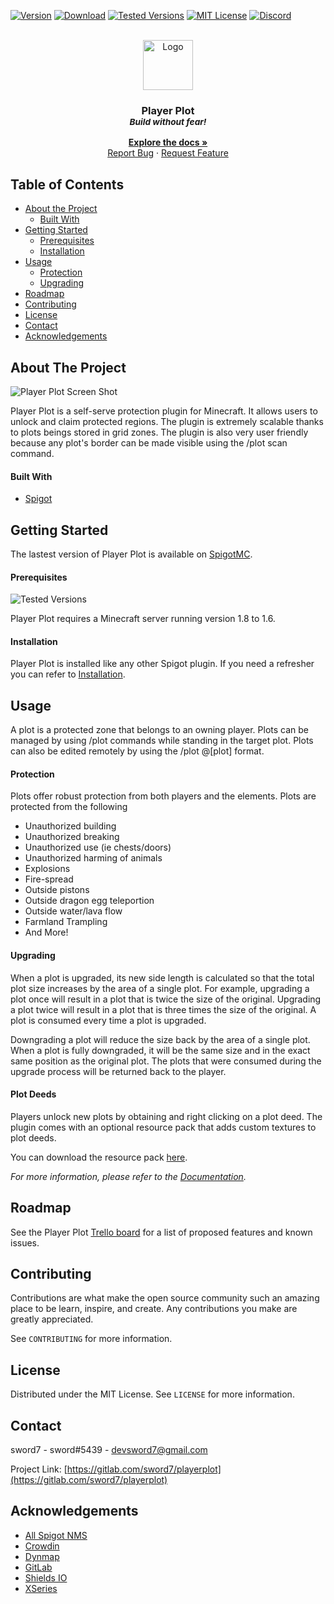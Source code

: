<!-- PROJECT SHIELDS -->
<!--
*** I'm using markdown "reference style" links for readability.
*** Reference links are enclosed in brackets [ ] instead of parentheses ( ).
*** See the bottom of this document for the declaration of the reference variables
*** for contributors-url, forks-url, etc. This is an optional, concise syntax you may use.
*** https://www.markdownguide.org/basic-syntax/#reference-style-links
-->
[![Version][version-shield]][version-url]
[![Download][download-shield]][download-url]
[![Tested Versions][tested-shield]][tested-url]
[![MIT License][license-shield]][license-url]
[![Discord][discord-shield]][discord-url]

<!-- PROJECT LOGO -->
<br/>
<div align="center">
  <a href="https://gitlab.com/sword7/playerplot">
    <img src="https://assets.gitlab-static.net/uploads/-/system/project/avatar/11067249/playerplot.png" alt="Logo" width="80" height="80">
  </a>

  ### Player Plot <br><sub>*Build without fear!*</sub>
  **[Explore the docs »](https://gitlab.com/sword7/playerplot)**
  <br/>
  [Report Bug](https://discord.com/invite/hKTXQBH)
  ·
  [Request Feature](https://discord.com/invite/hKTXQBH)
</div>

<!-- TABLE OF CONTENTS -->
## Table of Contents

* [About the Project](#about-the-project)
  * [Built With](#built-with)
* [Getting Started](#getting-started)
  * [Prerequisites](#prerequisites)
  * [Installation](#installation)
* [Usage](#usage)
  * [Protection](#protection)
  * [Upgrading](#upgrading)
* [Roadmap](#roadmap)
* [Contributing](#contributing)
* [License](#license)
* [Contact](#contact)
* [Acknowledgements](#acknowledgements)

<!-- ABOUT THE PROJECT -->
## About The Project

![Player Plot Screen Shot](https://eclipsekingdom.com/gallery/albums/Player_Plot/big/cover.png)

Player Plot is a self-serve protection plugin for Minecraft. It allows users to unlock and claim protected regions. The plugin is extremely scalable thanks to plots beings stored in grid zones. The plugin is also very user friendly because any plot's border can be made visible using the /plot scan command.

#### Built With

* [Spigot](https://www.spigotmc.org/)


<!-- GETTING STARTED -->
## Getting Started

The lastest version of Player Plot is available on [SpigotMC](https://www.spigotmc.org/resources/player-plot.68033/).

#### Prerequisites

![Tested Versions][tested-shield]

Player Plot requires a Minecraft server running version 1.8 to 1.6.

#### Installation

Player Plot is installed like any other Spigot plugin. If you need a refresher you can refer to [Installation](https://gitlab.com/sword7/playerplot/-/wikis/setup/installation).

<!-- USAGE EXAMPLES -->
## Usage

A plot is a protected zone that belongs to an owning player. Plots can be managed by using /plot commands while standing in the target plot. Plots can also be edited remotely by using the /plot @[plot] format.

#### Protection

Plots offer robust protection from both players and the elements. Plots are protected from the following

- Unauthorized building
- Unauthorized breaking
- Unauthorized use (ie chests/doors)
- Unauthorized harming of animals
- Explosions
- Fire-spread
- Outside pistons
- Outside dragon egg teleportion
- Outside water/lava flow
- Farmland Trampling
- And More!

#### Upgrading

When a plot is upgraded, its new side length is calculated so that the total plot size increases by the area of a single plot. For example, upgrading a plot once will result in a plot that is twice the size of the original. Upgrading a plot twice will result in a plot that is three times the size of the original. A plot is consumed every time a plot is upgraded.

Downgrading a plot will reduce the size back by the area of a single plot. When a plot is fully downgraded, it will be the same size and in the exact same position as the original plot. The plots that were consumed during the upgrade process will be returned back to the player.

#### Plot Deeds

Players unlock new plots by obtaining and right clicking on a plot deed. The plugin comes with an optional resource pack that adds custom textures to plot deeds.

You can download the resource pack [here](https://gitlab.com/sword7/playerplot/-/wikis/misc/resource-pack).

_For more information, please refer to the [Documentation](https://gitlab.com/sword7/playerplot/-/wikis/home)._

<!-- ROADMAP -->
## Roadmap

See the Player Plot [Trello board](https://trello.com/b/SBzUNtZC/player-plot) for a list of proposed features and known issues.

<!-- CONTRIBUTING -->
## Contributing

Contributions are what make the open source community such an amazing place to be learn, inspire, and create. Any contributions you make are greatly appreciated.

See `CONTRIBUTING` for more information.

<!-- LICENSE -->
## License

Distributed under the MIT License. See `LICENSE` for more information.

<!-- CONTACT -->
## Contact

sword7 - sword#5439 - devsword7@gmail.com

Project Link: [https://gitlab.com/sword7/playerplot](https://gitlab.com/sword7/playerplot)

<!-- ACKNOWLEDGEMENTS -->
## Acknowledgements

* [All Spigot NMS](https://github.com/Jacxk/all-spigot-nms)
* [Crowdin](https://crowdin.com/)
* [Dynmap](https://github.com/webbukkit/dynmap)
* [GitLab](https://gitlab.com)
* [Shields IO](https://shields.io/)
* [XSeries](https://github.com/CryptoMorin/XSeries)


<!-- MARKDOWN LINKS & IMAGES -->
<!-- https://www.markdownguide.org/basic-syntax/#reference-style-links -->
[version-shield]: https://img.shields.io/spiget/version/68033?label=&labelColor=EE22EE&color=FF55FF
[version-url]: https://www.spigotmc.org/resources/player-plot.68033/
[download-shield]: https://img.shields.io/spiget/downloads/68033?&color=efb61c&style=flat-square&logo=image%2Fx-icon%3Bbase64%2CAAABAAEAEBAQAAAAAAAoAQAAFgAAACgAAAAQAAAAIAAAAAEABAAAAAAAgAAAAAAAAAAAAAAAEAAAAAAAAAAAAAAAAND%2FAOhGOgA%2F6OIAAAAAAAAAAAAAAAAAAAAAAAAAAAAAAAAAAAAAAAAAAAAAAAAAAAAAAAAAAAAAAAAAAAAAAAAAAiAAAAAAAAACIAAAAAAAAAIgAAAAAAAAAAAAAAAAAAABEAAAAzMQABEQAAARMzEBERARERETMxERAAAAARMzEAAAAAAAETMwAAAAAAABEwAAAAAAAAERAAAAAAAAABAAAAAAAAAAEAAAAAAAAAAAAAAAAAAAAAAAAAD%2F%2BQAA%2F%2FkAAP%2F5AAD%2F8AAA%2BDAAAPAgAAAAAAAAAAEAAAADAADwDwAA%2FB8AAPwfAAD8HwAA%2Fj8AAP4%2FAADwBwAA
[download-url]: https://www.spigotmc.org/resources/player-plot.68033/
[license-shield]: https://img.shields.io/badge/license-MIT-blue?style=flat-square
[tested-shield]: https://img.shields.io/spiget/tested-versions/68033?style=flat-square
[tested-url]: https://www.spigotmc.org/resources/player-plot.68033/
[license-url]: https://gitlab.com/sword7/playerplot/-/blob/master/LICENSE
[discord-shield]: https://img.shields.io/discord/623658924079448074?label=&style=flat&labelColor=697ec4&color=8196de&logoColor=ffffff&logo=Discord&logoWidth=20
[discord-url]: https://discord.com/invite/hKTXQBH
[product-screenshot]: images/screenshot.png
